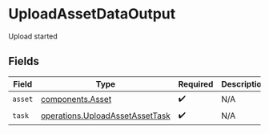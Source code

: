 # UploadAssetDataOutput

Upload started


## Fields

| Field                                                                              | Type                                                                               | Required                                                                           | Description                                                                        |
| ---------------------------------------------------------------------------------- | ---------------------------------------------------------------------------------- | ---------------------------------------------------------------------------------- | ---------------------------------------------------------------------------------- |
| `asset`                                                                            | [components.Asset](../../models/components/asset.md)                               | :heavy_check_mark:                                                                 | N/A                                                                                |
| `task`                                                                             | [operations.UploadAssetAssetTask](../../models/operations/uploadassetassettask.md) | :heavy_check_mark:                                                                 | N/A                                                                                |